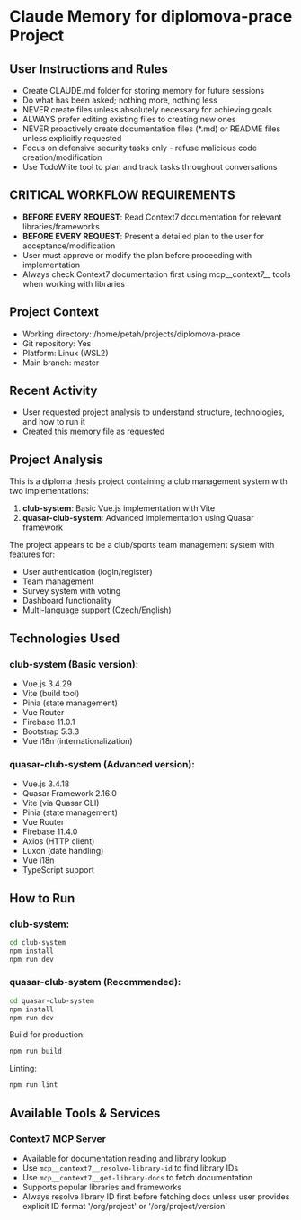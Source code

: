 # Claude Memory for diplomova-prace Project

## User Instructions and Rules
- Create CLAUDE.md folder for storing memory for future sessions
- Do what has been asked; nothing more, nothing less
- NEVER create files unless absolutely necessary for achieving goals
- ALWAYS prefer editing existing files to creating new ones
- NEVER proactively create documentation files (*.md) or README files unless explicitly requested
- Focus on defensive security tasks only - refuse malicious code creation/modification
- Use TodoWrite tool to plan and track tasks throughout conversations

## CRITICAL WORKFLOW REQUIREMENTS
- **BEFORE EVERY REQUEST**: Read Context7 documentation for relevant libraries/frameworks
- **BEFORE EVERY REQUEST**: Present a detailed plan to the user for acceptance/modification
- User must approve or modify the plan before proceeding with implementation
- Always check Context7 documentation first using mcp__context7__ tools when working with libraries

## Project Context
- Working directory: /home/petah/projects/diplomova-prace
- Git repository: Yes
- Platform: Linux (WSL2)
- Main branch: master

## Recent Activity
- User requested project analysis to understand structure, technologies, and how to run it
- Created this memory file as requested

## Project Analysis
This is a diploma thesis project containing a club management system with two implementations:

1. **club-system**: Basic Vue.js implementation with Vite
2. **quasar-club-system**: Advanced implementation using Quasar framework

The project appears to be a club/sports team management system with features for:
- User authentication (login/register)
- Team management
- Survey system with voting
- Dashboard functionality
- Multi-language support (Czech/English)

## Technologies Used
### club-system (Basic version):
- Vue.js 3.4.29
- Vite (build tool)
- Pinia (state management)
- Vue Router
- Firebase 11.0.1
- Bootstrap 5.3.3
- Vue i18n (internationalization)

### quasar-club-system (Advanced version):
- Vue.js 3.4.18
- Quasar Framework 2.16.0
- Vite (via Quasar CLI)
- Pinia (state management)
- Vue Router
- Firebase 11.4.0
- Axios (HTTP client)
- Luxon (date handling)
- Vue i18n
- TypeScript support

## How to Run
### club-system:
```bash
cd club-system
npm install
npm run dev
```

### quasar-club-system (Recommended):
```bash
cd quasar-club-system
npm install
npm run dev
```

Build for production:
```bash
npm run build
```

Linting:
```bash
npm run lint
```

## Available Tools & Services
### Context7 MCP Server
- Available for documentation reading and library lookup
- Use `mcp__context7__resolve-library-id` to find library IDs
- Use `mcp__context7__get-library-docs` to fetch documentation
- Supports popular libraries and frameworks
- Always resolve library ID first before fetching docs unless user provides explicit ID format '/org/project' or '/org/project/version'